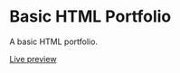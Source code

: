 # Basic HTML Portfolio

A basic HTML portfolio.

[Live preview](https://williamphk.github.io/portfolio-draft/)
